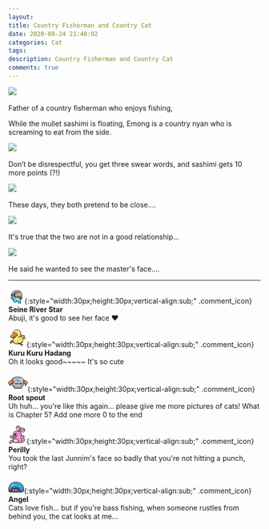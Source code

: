 ```yaml
---
layout: 
title: Country Fisherman and Country Cat
date: 2020-09-24 21:40:02
categories: Cat
tags: 
description: Country Fisherman and Country Cat
comments: true
---
```


![](https://blog.kakaocdn.net/dn/cPjrKp/btqJt0oBNP8/elXzRpV9wS9Am07R2EaEjk/img.jpg)

Father of a country fisherman who enjoys fishing,

While the mullet sashimi is floating, Emong is a country nyan who is screaming to eat from the side.

![](https://blog.kakaocdn.net/dn/FNZp0/btqJjuFg4Vc/KyxGipDivFkNIfwDZKb6q1/img.jpg)

Don’t be disrespectful, you get three swear words, and sashimi gets 10 more points (?!)

![](https://blog.kakaocdn.net/dn/blsgjj/btqJlte1ROf/x95xFoQWvZIOHZCP8PeSmk/img.jpg)

These days, they both pretend to be close....

![](https://blog.kakaocdn.net/dn/lAf4D/btqJvU2KE2R/rxRAumxqeLKT4MP4hawuT1/img.jpg)

It's true that the two are not in a good relationship...

![](https://blog.kakaocdn.net/dn/bZp9Bx/btqJt0IWEMy/yP12Hia0DfLtjXuQ8mj9x0/img.jpg)

He said he wanted to see the master's face....

* * *

![comment](/assets/character/goggle.png){:style="width:30px;height:30px;vertical-align:sub;" .comment_icon} **Seine River Star**  
Abuji, it's good to see her face ♥   
  
![comment](/assets/character/duck.png){:style="width:30px;height:30px;vertical-align:sub;" .comment_icon} **Kuru Kuru Hadang**  
Oh it looks good~~~~~ It's so cute   
  
![comment](/assets/character/skull.png){:style="width:30px;height:30px;vertical-align:sub;" .comment_icon} **Root spout**  
Uh huh... you're like this again... please give me more pictures of cats! What is Chapter 5? Add one more 0 to the end  
  
![comment](/assets/character/bunny.png){:style="width:30px;height:30px;vertical-align:sub;" .comment_icon} **Perilly**  
You took the last Junnim's face so badly that you're not hitting a punch, right?   
  
![comment](/assets/character/turtle.png){:style="width:30px;height:30px;vertical-align:sub;" .comment_icon} **Angel**  
Cats love fish... but if you're bass fishing, when someone rustles from behind you, the cat looks at me...   
  

